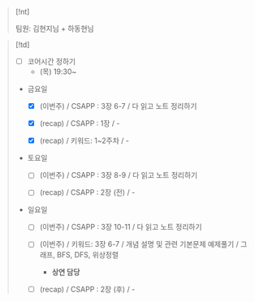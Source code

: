 
> [!nt]
>
> 팀원: 김현지님 + 하동현님
>



> [!td]
>
> - [ ] 코어시간 정하기
>   - (목) 19:30~
>
>
> - 금요일
> 
>   - [x] (이번주) / CSAPP : 3장 6-7  / 다 읽고 노트 정리하기
>   - [x] (recap)  / CSAPP : 1장      / -
>   - [x] (recap)  / 키워드: 1~2주차  / -
>
> 
> - 토요일
> 
>   - [ ] (이번주) / CSAPP : 3장 8-9  / 다 읽고 노트 정리하기
>   - [ ] (recap)  / CSAPP : 2장 (전) / -
> 
>
> - 일요일
> 
>   - [ ] (이번주) / CSAPP : 3장 10-11 / 다 읽고 노트 정리하기
>   - [ ] (이번주) / 키워드: 3장 6-7   / 개념 설명 및 관련 기본문제 예제풀기 / 그래프, BFS, DFS, 위상정렬
>     - **상연 담당**
> 
>   - [ ] (recap)  / CSAPP : 2장 (후)  / -

